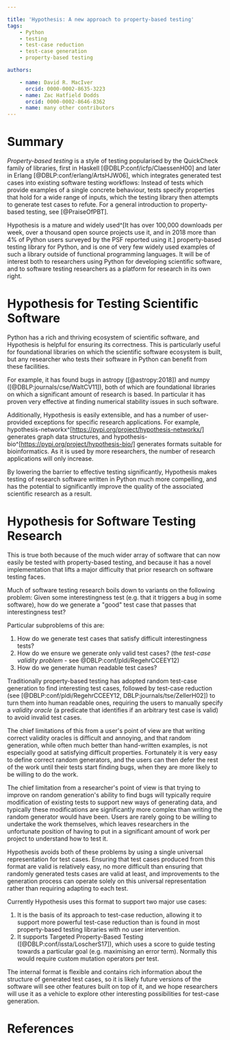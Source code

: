 ```yaml
---

title: 'Hypothesis: A new approach to property-based testing'
tags:
    - Python
    - testing
    - test-case reduction
    - test-case generation
    - property-based testing

authors:

    - name: David R. MacIver
      orcid: 0000-0002-8635-3223
    - name: Zac Hatfield Dodds
      orcid: 0000-0002-8646-8362
    - name: many other contributors
---
```


# Summary

*Property-based testing* is a style of testing popularised by the QuickCheck family of libraries,
first in Haskell [@DBLP:conf/icfp/ClaessenH00] and later in Erlang [@DBLP:conf/erlang/ArtsHJW06],
which integrates generated test cases into existing software testing workflows:
Instead of tests which provide examples of a single concrete behaviour,
tests specify properties that hold for a wide range of inputs,
which the testing library then attempts to generate test cases to refute.
For a general introduction to property-based testing, see [@PraiseOfPBT].

Hypothesis is a mature and widely used^[It has over 100,000 downloads per week, over a thousand open source projects use it, and in 2018 more than 4% of Python users surveyed by the PSF reported using it.] property-based testing library for Python,
and is one of very few widely used examples of such a library outside of functional programming languages.
It will be of interest both to researchers using Python for developing scientific software,
and to software testing researchers as a platform for research in its own right.

# Hypothesis for Testing Scientific Software

Python has a rich and thriving ecosystem of scientific software, and Hypothesis is helpful for ensuring its correctness.
This is particularly useful for foundational libraries on which the scientific software ecosystem is built,
but any researcher who tests their software in Python can benefit from these facilities. 

For example, it has found bugs in astropy ([@astropy:2018]) and numpy ([@DBLP:journals/cse/WaltCV11]),
both of which are foundational libraries on which a significant amount of research is based.
In particular it has proven very effective at finding numerical stability issues in such software.

Additionally, Hypothesis is easily extensible, and has a number of user-provided exceptions for specific research applications.
For example, hypothesis-networkx^[https://pypi.org/project/hypothesis-networkx/] generates graph data structures,
and hypothesis-bio^[https://pypi.org/project/hypothesis-bio/] generates formats suitable for bioinformatics.
As it is used by more researchers, the number of research applications will only increase.

By lowering the barrier to effective testing significantly, Hypothesis makes testing of research software written in Python much more compelling,
and has the potential to significantly improve the quality of the associated scientific research as a result.

# Hypothesis for Software Testing Research

This is true both because of the much wider array of software that can now easily be tested with property-based testing,
and because it has a novel implementation that lifts a major difficulty that prior research on software testing faces.

Much of software testing research boils down to variants on the following problem:
Given some interestingness test (e.g. that it triggers a bug in some software),
how do we generate a "good" test case that passes that interestingness test?

Particular subproblems of this are:

1. How do we generate test cases that satisfy difficult interestingness tests?
2. How do we ensure we generate only valid test cases? (the *test-case validity problem* - see @DBLP:conf/pldi/RegehrCCEEY12)
3. How do we generate human readable test cases?
 
Traditionally property-based testing has adopted random test-case generation to find interesting test cases,
followed by test-case reduction (see [@DBLP:conf/pldi/RegehrCCEEY12, DBLP:journals/tse/ZellerH02]) to turn them into human readable ones,
requiring the users to manually specify a *validity oracle* (a predicate that identifies if an arbitrary test case is valid) to avoid invalid test cases.

The chief limitations of this from a user's point of view are that writing correct validity oracles is difficult and annoying,
and that random generation, while often much better than hand-written examples, is not especially good at satisfying difficult properties.
Fortunately it is very easy to define correct random generators,
and the users can then defer the rest of the work until their tests start finding bugs, when they are more likely to be willing to do the work.

The chief limitation from a researcher's point of view is that trying to improve on random generation's ability to find bugs will typically require modification of existing tests to support new ways of generating data,
and typically these modifications are significantly more complex than writing the random generator would have been.
Users are rarely going to be willing to undertake the work themselves,
which leaves researchers in the unfortunate position of having to put in a significant amount of work per project to understand how to test it.

Hypothesis avoids both of these problems by using a single universal representation for test cases.
Ensuring that test cases produced from this format are valid is relatively easy, no more difficult than ensuring that randomly generated tests cases are valid at least,
and improvements to the generation process can operate solely on this universal representation rather than requiring adapting to each test.

Currently Hypothesis uses this format to support two major use cases:

1. It is the basis of its approach to test-case reduction, allowing it to support more powerful test-case reduction than is found in most property-based testing libraries with no user intervention.
2. It supports Targeted Property-Based Testing ([@DBLP:conf/issta/LoscherS17]), which uses a score to guide testing towards a particular goal (e.g. maximising an error term). Normally this would require custom mutation operators per test.

The internal format is flexible and contains rich information about the structure of generated test cases,
so it is likely future versions of the software will see other features built on top of it,
and we hope researchers will use it as a vehicle to explore other interesting possibilities for test-case generation.

# References
